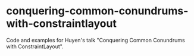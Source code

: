 # conquering-common-conundrums-with-constraintlayout
Code and examples for Huyen's talk "Conquering Common Conundrums with ConstraintLayout".

